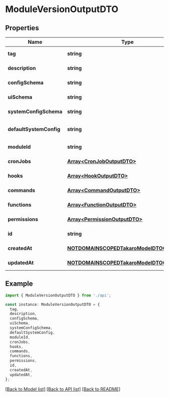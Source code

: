 # ModuleVersionOutputDTO

## Properties

| Name                    | Type                                                                                    | Description | Notes                             |
| ----------------------- | --------------------------------------------------------------------------------------- | ----------- | --------------------------------- |
| **tag**                 | **string**                                                                              |             | [default to undefined]            |
| **description**         | **string**                                                                              |             | [default to undefined]            |
| **configSchema**        | **string**                                                                              |             | [default to undefined]            |
| **uiSchema**            | **string**                                                                              |             | [default to undefined]            |
| **systemConfigSchema**  | **string**                                                                              |             | [default to undefined]            |
| **defaultSystemConfig** | **string**                                                                              |             | [optional] [default to undefined] |
| **moduleId**            | **string**                                                                              |             | [default to undefined]            |
| **cronJobs**            | [**Array&lt;CronJobOutputDTO&gt;**](CronJobOutputDTO.md)                                |             | [default to undefined]            |
| **hooks**               | [**Array&lt;HookOutputDTO&gt;**](HookOutputDTO.md)                                      |             | [default to undefined]            |
| **commands**            | [**Array&lt;CommandOutputDTO&gt;**](CommandOutputDTO.md)                                |             | [default to undefined]            |
| **functions**           | [**Array&lt;FunctionOutputDTO&gt;**](FunctionOutputDTO.md)                              |             | [default to undefined]            |
| **permissions**         | [**Array&lt;PermissionOutputDTO&gt;**](PermissionOutputDTO.md)                          |             | [default to undefined]            |
| **id**                  | **string**                                                                              |             | [default to undefined]            |
| **createdAt**           | [**NOTDOMAINSCOPEDTakaroModelDTOCreatedAt**](NOTDOMAINSCOPEDTakaroModelDTOCreatedAt.md) |             | [default to undefined]            |
| **updatedAt**           | [**NOTDOMAINSCOPEDTakaroModelDTOCreatedAt**](NOTDOMAINSCOPEDTakaroModelDTOCreatedAt.md) |             | [default to undefined]            |

## Example

```typescript
import { ModuleVersionOutputDTO } from './api';

const instance: ModuleVersionOutputDTO = {
  tag,
  description,
  configSchema,
  uiSchema,
  systemConfigSchema,
  defaultSystemConfig,
  moduleId,
  cronJobs,
  hooks,
  commands,
  functions,
  permissions,
  id,
  createdAt,
  updatedAt,
};
```

[[Back to Model list]](../README.md#documentation-for-models) [[Back to API list]](../README.md#documentation-for-api-endpoints) [[Back to README]](../README.md)
